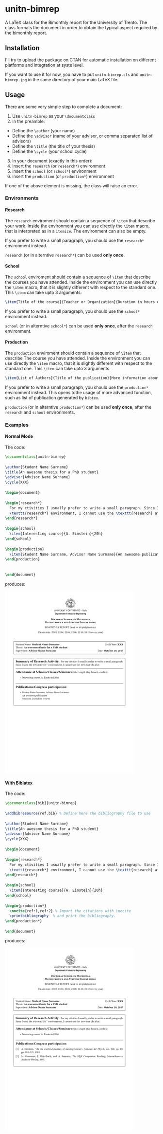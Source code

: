 # unitn-bimrep

A LaTeX class for the Bimonthly report for the University of Trento. The class formats the document in order to 
obtain the typical aspect required by the bimonthly report.

## Installation

I'll try to upload the package on CTAN for automatic installation on different platforms and integration
at syste level.

If you want to use it for now, you have to put `unitn-bimrep.cls` and `unitn-bimrep.jpg` in the same directory
of your main LaTeX file.

## Usage

There are some very simple step to complete a document:

 1. Use `unitn-bimrep` as your `\documentclass`
 1. In the preamble:
   * Define the `\author` (your name)
   * Define the `\advisor` (name of your advisor, or comma separated list of advisors)
   * Define the `\title` (the title of your thesis)
   * Define the `\cycle` (your school cycle)
 3. In your document (exactly in this order):
   1. Insert the `research` (or `research*`) environment
   2. Insert the `school` (or `school*`) environment
   3. Insert the `production` (or `production*`) environment

If one of the above element is missing, the class will raise an error.

### Environments

#### Research

The `research` enviroment should contain a sequence of `\item` that describe your work. Inside the environment you can use directly the `\item` macro,
that is interpreted as in a `itemize`. The environment can also be empty.

If you prefer to write a small paragraph, you should use the `research*` environment instead.

`research` (or in alterntive `research*`) can be used **only once**.

#### School

The `school` enviroment should contain a sequence of `\item` that describe the courses you have attended. Inside the environment you can use directly the `\item` macro,
that it is slightly different with respect to the standard one. This `\item` can take upto 3 arguments:

```latex
\item{Title of the course}{Teacher or Organization}{Duration in hours or ECTS credit}
```

If you prefer to write a small paragraph, you should use the `school*` environment instead.

`school` (or in alterntive `school*`) can be used **only once**, after the `research` environment.

#### Production

The `production` enviroment should contain a sequence of `\item` that describe The course you have attended. Inside the environment you can use directly the `\item` macro,
that it is slightly different with respect to the standard one. This `\item` can take upto 3 arguments:

```latex
\item{List of Authors}{Title of the publication}{More information about the paper}
```

If you prefer to write a small paragraph, you should use the `production*` environment instead. This opens tothe usage of more advanced function, such as list of publication generated by `bibtex`.

`production` (or in alterntive `production*`) can be used **only once**, after the `research` and `school` environments.


### Examples

#### Normal Mode

The code:

```latex
\documentclass{unitn-bimrep}

\author{Student Name Surname}
\title{An awesome thesis for a PhD student}
\advisor{Advisor Name Surname}
\cycle{XXX}

\begin{document}

\begin{research*}
  For my ctivities I usually prefer to write a small paragraph. Since I used the
  \texttt{research*} environment, I cannot use the \texttt{research} after.
\end{research*}

\begin{school}
  \item{Interesting course}{A. Einstein}{20h}
\end{school}

\begin{production}
  \item{Student Name Surname, Advisor Name Surname}{An awesome publication}{Awesome journal (in review)}
\end{production}


\end{document}
```

produces:

![example](examples/example.png?raw=true)

#### With Biblatex

The code:

```latex
\documentclass[bib]{unitn-bimrep}

\addbibresource{ref.bib} % Define here the bibliography file to use

\author{Student Name Surname}
\title{An awesome thesis for a PhD student}
\advisor{Advisor Name Surname}
\cycle{XXX}

\begin{document}

\begin{research*}
  For my ctivities I usually prefer to write a small paragraph. Since I used the
  \texttt{research*} environment, I cannot use the \texttt{research} after.
\end{research*}

\begin{school}
  \item{Interesting course}{A. Einstein}{20h}
\end{school}

\begin{production*}
  \nocite{ref:1,ref:2} % Import the citations with \nocite
  \printbibliography  % and print the bibliography.
\end{production*}

\end{document}
```

produces:

![example](examples/example_bib.png?raw=true)
